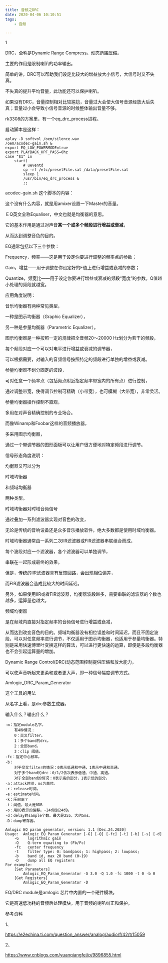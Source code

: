 ```yaml
---
title: 音频之DRC
date: 2020-04-06 10:10:51
tags:
	- 音频

---
```


1

DRC，全称是Dynamic Range Compress。动态范围压缩。

主要的作用是限制喇叭的功率输出。

简单的讲，DRC可以帮助我们设定比较大的增益放大小信号，大信号时又不失真。

不失真的提升平均音量，此功能还可以保护喇叭。

如果没有DRC，音量控制相对比较尴尬，音量过大会使大信号音源经放大后失真；音量过小会导致小信号音源的时候整体输出音量不够。

rk3308的方案里，有一个eq_drc_process进程。

启动脚本是这样：

```
aplay -D softvol /oem/silence.wav
/oem/acodec-gain.sh &
export EQ_LOW_POWERMODE=true
export PLAYBACK_HPF_PASS=0hz
case "$1" in
	start)
		# ueventd
		cp -rf /etc/presetFile.sat /data/presetFile.sat
		sleep 1
		/usr/bin/eq_drc_process &
		;;
```



acodec-gain.sh 这个脚本的内容：

这个没有什么内容，就是用amixer设置一下Master的音量。



ＥQ英文全称Equaliser，中文也就是均衡器的意思。

它的基本作用是通过对声音**某一个或多个频段进行增益或衰减**，

从而达到调整音色的目的。

EQ通常包括以下三个参数：

Frequency，频率――这是用于设定你要进行调整的频率点的参数；

Gain，增益――用于调整在你设定好的F值上进行增益或衰减的参数；

Quantize，频宽比――用于设定你要进行增益或衰减的频段“宽度”的参数。Q值越小处理的频段就越宽。



应用角度说明：

音乐均衡器有两种常见类型，

一种是图示均衡器（Graphic Equalizer），

另一种是参量均衡器（Parametric Equalizer）。



图示均衡器是一种按照一定的规律把全音频20～20000 Hz划分为若干的频段，

每个频段对应一个可以对电平进行增益或衰减的调节器，

可以根据需要，对输入的音频信号按照特定的频段进行单独的增益或衰减。



参量均衡器不划分固定的波段，

可对任意一个频率点（包括频点附近指定频率带宽内的所有点）进行控制，

通过调整带宽，使得调节控制可精确（小带宽），也可模糊（大带宽），非常灵活。



参量均衡器操作控制不直观，

多用在对声音精确控制的专业场合。

而像Winamp和Foobar这样的音频播放器，

多采用图示均衡器，

通过一个带调节器的图形面板可以让用户很方便地对特定频段进行调节。



信号形态角度说明：

均衡器又可以分为

时域均衡器

和频域均衡器

两种类型。



时域均衡器对时域音频信号

通过叠加一系列滤波器实现对音色的改变，

无论是传统的音响设备还是众多音乐播放软件，绝大多数都是使用时域均衡器。

时域均衡器通常由一系列二次IIR滤波器或FIR滤波器串联组合而成，

每个波段对应一个滤波器，各个滤波器可以单独调节，

串联在一起形成最终的效果。

但是，传统的IIR滤波器具有反馈回路，会出现相位偏差，

而FIR滤波器会造成比较大的时间延迟。

另外，如果使用IIR或者FIR滤波器，均衡器波段越多，需要串联的滤波器的个数也越多，运算量也越大。



频域均衡器

是在频域内直接对指定频率的音频信号进行增益或衰减，

从而达到改变音色的目的。频域均衡器没有相位误差和时间延迟，而且不固定波段，可以对任意频率进行调节，不仅适用于图示均衡器，也适用于参量均衡器。特别是采用快速傅里叶变换这样的算法，可以进行更快速的运算，即便是多段均衡器也不会引起运算量的增加。



Dynamic Range Control(DRC)动态范围控制提供压缩和放大能力，

可以使声音听起来更柔和或者更大声，即一种信号幅度调节方式。



Amlogic_DRC_Param_Generator

这个工具的用法

从名字上看，是drc参数生成器。

输入什么？输出什么？

```
-m：指定module名字。
	有4种情况：
	0：交叉filter。
	1：多个band的drc。
	2：全部band。
	3：clip 阈值。
-fc：指定中心频率。
-b：
	对于交叉filter的情况：0表示低通和中通，1表示中通和高通。
	对于多个band的drc：0/1/2依次表示低通、中通、高通。
	对于全部band的情况：0表示高的部分，1表示低的部分。
-a：attack时间，ms为单位。
-r：release时间。
-e：estimate时间。
-k：压缩率？
-t：阈值，最大是0DB
-o：用DB表示的偏移。-24dB到24dB。
-d：delay的sample个数。最大是255，大约5ms。
-D：dump寄存器。

```



```
Amlogic EQ param generator, version: 1.1 [Dec.24.2020]
Usage:  Amlogic_EQ_Param_Generator [-G] [-Q] [-fc] [-t] [-b] [-s] [-d]
    -G    logrithmic gain
    -Q    Q-term equating to (Fb/Fc)
    -fc   center frequency
    -t    filter type: 0: bandpass; 1: highpass; 2: lowpass;
    -b    band id, max 20 band (0~19)
    -D    dump all EQ registers
For example:
    [Set Parameters]
        Amlogic_EQ_Param_Generator -G 3.0 -Q 1.0 -fc 1000 -t 0 -b 0
    [Get Registers]
        Amlogic_EQ_Param_Generator -D
```



EQ/DRC module是amlogic 芯片中内置的一个硬件模块。

它是高速低功耗的音频后处理模块，用于音频的喇叭纠正和保护。





参考资料

1、

https://e2echina.ti.com/question_answer/analog/audio/f/42/t/15059

2、

https://www.cnblogs.com/yuanqiangfei/p/9896855.html